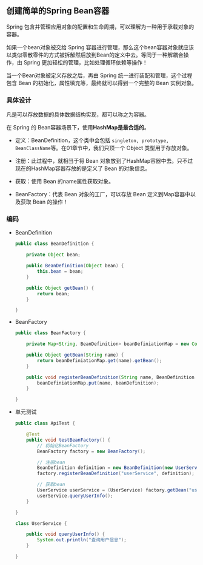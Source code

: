 ## 创建简单的Spring Bean容器

Spring 包含并管理应用对象的配置和生命周期，可以理解为一种用于承载对象的容器。

如果一个bean对象被交给 Spring 容器进行管理，那么这个bean容器对象就应该以类似零散零件的方式被拆解然后放到Bean的定义中去。等同于一种解耦合操作，由 Spring 更加轻松的管理，比如处理循环依赖等操作！

当一个Bean对象被定义存放之后，再由 Spring 统一进行装配和管理，这个过程包含 Bean 的初始化，属性填充等，最终就可以得到一个完整的 Bean 实例对象。

### 具体设计

凡是可以存放数据的具体数据结构实现，都可以称之为容器。

在 Spring 的 Bean容器场景下，使用**HashMap是最合适的**。

- 定义：BeanDefinition，这个类中会包括 `singleton, prototype, BeanClassName`等。在01章节中，我们只顶一个 Object 类型用于存放对象。

- 注册：此过程中，就相当于将 Bean 对象放到了HashMap容器中去。只不过现在的HashMap容器存放的是定义了 Bean 的对象信息。
- 获取：使用 Bean 的name属性获取对象。
- BeanFactory：代表 Bean 对象的工厂，可以存放 Bean 定义到Map容器中以及获取 Bean 的操作！

### 编码

- BeanDefinition

  ```java
  public class BeanDefinition {
  
      private Object bean;
  
      public BeanDefinition(Object bean) {
          this.bean = bean;
      }
  
      public Object getBean() {
          return bean;
      }
  
  }
  ```

- BeanFactory

  ```java
  public class BeanFactory {
  
      private Map<String, BeanDefinition> beanDefiniationMap = new ConcurrentHashMap<String, BeanDefinition>();
  
      public Object getBean(String name) {
          return beanDefiniationMap.get(name).getBean();
      }
  
      public void registerBeanDefinition(String name, BeanDefinition beanDefinition) {
          beanDefiniationMap.put(name, beanDefinition);
      }
  
  }
  ```

- 单元测试

  ```java
  public class ApiTest {
  
      @Test
      public void testBeanFactory() {
          // 初始化BeanFactory
          BeanFactory factory = new BeanFactory();
  
          // 注册bean
          BeanDefinition definition = new BeanDefinition(new UserService());
          factory.registerBeanDefinition("userService", definition);
  
          // 获取bean
          UserService userService = (UserService) factory.getBean("userService");
          userService.queryUserInfo();
      }
  
  }
  
  class UserService {
  
      public void queryUserInfo() {
          System.out.println("查询用户信息");
      }
  
  }
  ```

  
